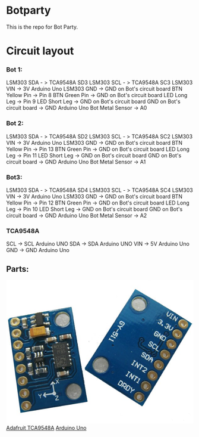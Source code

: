 # Botparty
This is the repo for Bot Party.


# Circuit layout

### Bot 1:
LSM303 SDA - > TCA9548A SD3
LSM303 SCL - > TCA9548A SC3
LSM303 VIN -> 3V Arduino Uno
LSM303 GND -> GND on Bot's circuit board
BTN Yellow Pin -> Pin 8
BTN Green Pin -> GND on Bot's circuit board
LED Long Leg -> Pin 9
LED Short Leg -> GND on Bot's circuit board
GND on Bot's circuit board -> GND Arduino Uno
Bot Metal Sensor -> A0

### Bot 2:

LSM303 SDA - > TCA9548A SD2
LSM303 SCL - > TCA9548A SC2
LSM303 VIN -> 3V Arduino Uno
LSM303 GND -> GND on Bot's circuit board
BTN Yellow Pin -> Pin 13
BTN Green Pin -> GND on Bot's circuit board
LED Long Leg -> Pin 11
LED Short Leg -> GND on Bot's circuit board
GND on Bot's circuit board -> GND Arduino Uno
Bot Metal Sensor -> A1

### Bot3:
LSM303 SDA - > TCA9548A SD4
LSM303 SCL - > TCA9548A SC4
LSM303 VIN -> 3V Arduino Uno
LSM303 GND -> GND on Bot's circuit board
BTN Yellow Pin -> Pin 12
BTN Green Pin -> GND on Bot's circuit board
LED Long Leg -> Pin 10
LED Short Leg -> GND on Bot's circuit board
GND on Bot's circuit board -> GND Arduino Uno
Bot Metal Sensor -> A2


### TCA9548A
SCL -> SCL Arduino UNO
SDA -> SDA Arduino UNO
VIN -> 5V Arduino Uno
GND -> GND Arduino Uno

## Parts:
![LSM303](lsm303.jpg)
[Adafruit TCA9548A](https://learn.adafruit.com/assets/27690)
[Arduino Uno](http://forum.arduino.cc/index.php?action=dlattach;topic=146315.0;attach=90365)
